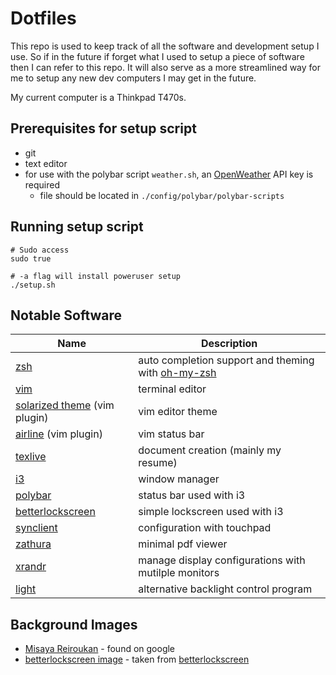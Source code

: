 # Dotfiles

This repo is used to keep track of all the software and development setup I use.
So if in the future if forget what I used to setup a piece of software then I can refer to this repo.
It will also serve as a more streamlined way for me to setup any new dev computers I may get in the future.

My current computer is a Thinkpad T470s.

## Prerequisites for setup script

- git
- text editor
- for use with the polybar script `weather.sh`, an [OpenWeather](https://openweathermap.org/) API key is required
  - file should be located in `./config/polybar/polybar-scripts`

## Running setup script

```
# Sudo access
sudo true

# -a flag will install poweruser setup
./setup.sh
```

## Notable Software

| Name                                                                                    | Description                                                                              |
| --------------------------------------------------------------------------------------- | ---------------------------------------------------------------------------------------- |
| [zsh](https://www.zsh.org/)                                                             | auto completion support and theming with [oh-my-zsh](https://github.com/ohmyzsh/ohmyzsh) |
| [vim](https://github.com/vim/vim)                                                       | terminal editor                                                                          |
| [solarized theme](https://github.com/altercation/vim-colors-solarized.git) (vim plugin) | vim editor theme                                                                         |
| [airline](https://github.com/vim-airline/vim-airline) (vim plugin)                      | vim status bar                                                                           |
| [texlive](https://www.tug.org/texlive/)                                                 | document creation (mainly my resume)                                                     |
| [i3](https://i3wm.org/)                                                                 | window manager                                                                           |
| [polybar](https://github.com/polybar/polybar)                                           | status bar used with i3                                                                  |
| [betterlockscreen](https://github.com/pavanjadhaw/betterlockscreen)                     | simple lockscreen used with i3                                                           |
| [synclient](https://wiki.archlinux.org/index.php/Touchpad_Synaptics)                    | configuration with touchpad                                                              |
| [zathura](https://github.com/pwmt/zathura)                                              | minimal pdf viewer                                                                       |
| [xrandr](https://github.com/freedesktop/xorg-xrandr)                                    | manage display configurations with mutilple monitors                                     |
| [light](https://github.com/haikarainen/light)                                           | alternative backlight control program                                                    |

## Background Images

- [Misaya Reiroukan](https://www.deviantart.com/greenmapple17/art/Misaya-Reiroukan-Fate-Prototype-Minimalism-603258076) - found on google
- [betterlockscreen image](https://github.com/bvtrinh/dotfiles/blob/main/images/girl1.png) - taken from [betterlockscreen](https://github.com/pavanjadhaw/betterlockscreen)
